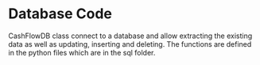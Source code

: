# Database Code

CashFlowDB class connect to a database and allow extracting the existing data as well as updating, inserting and deleting. The functions are defined in the python files which are in the sql folder. 
